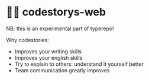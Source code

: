 # 🧙‍♂️ codestorys-web

NB: this is an experimental part of typerepo!

Why codestories:

- Improves your writing skills
- Improves your english skills
- Try to explain to others: understand it yourself better
- Team communication greatly improves
